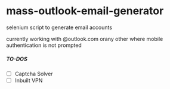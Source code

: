 # mass-outlook-email-generator
selenium script to generate email accounts

currently working with @outlook.com orany other where mobile authentication is not prompted

##### TO-DOS
- [ ] Captcha Solver
- [ ] Inbuilt VPN
